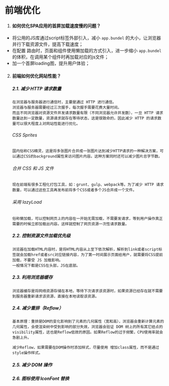 # 前端优化

1. #### 如何优化SPA应用的首屏加载速度慢的问题？

- 将公用的JS库通过script标签外部引入，减小 `app.bundel` 的大小，让浏览器并行下载资源文件，提高下载速度；
- 在配置 路由时，页面和组件使用懒加载的方式引入，进一步缩小 `app.bundel` 的体积，在调用某个组件时再加载对应的js文件；
- 加一个首屏loading图，提升用户体验；

2. #### 前端如何优化网站性能？

   ##### 2.1.  减少 HTTP 请求数量

   ```
   在浏览器与服务器进行通信时，主要是通过 HTTP 进行通信。
   浏览器与服务器需要经过三次握手，每次握手需要花费大量时间。
   而且不同浏览器对资源文件并发请求数量有限（不同浏览器允许并发数），一旦 HTTP 请求数量达到一定数量，资源请求就存在等待状态，这是很致命的，因此减少 HTTP 的请求数量可以很大程度上对网站性能进行优化。
   ```

   ###### CSS Sprites

   ```
   国内俗称CSS精灵，这是将多张图片合并成一张图片达到减少HTTP请求的一种解决方案，可以通过CSS的background属性来访问图片内容。这种方案同时还可以减少图片总字节数。
   ```

   ###### 合并 CSS 和 JS 文件

   ```
   现在前端有很多工程化打包工具，如：grunt、gulp、webpack等。为了减少 HTTP 请求数量，可以通过这些工具再发布前将多个CSS或者多个JS合并成一个文件。
   ```

   ###### 采用 lazyLoad

   ```
   俗称懒加载，可以控制网页上的内容在一开始无需加载，不需要发请求，等到用户操作真正需要的时候立即加载出内容。这样就控制了网页资源一次性请求数量。
   ```

   ##### 2.2. 控制资源文件加载优先级

   ```
   浏览器在加载HTML内容时，是将HTML内容从上至下依次解析，解析到link或者script标签就会加载href或者src对应链接内容，为了第一时间展示页面给用户，就需要将CSS提前加载，不要受 JS 加载影响。
   一般情况下都是CSS在头部，JS在底部。
   ```

   ##### 2.3.  利用浏览器缓存

   ```
   浏览器缓存是将网络资源存储在本地，等待下次请求该资源时，如果资源已经存在就不需要到服务器重新请求该资源，直接在本地读取该资源。
   ```

   ##### 2.4. 减少重排（Reflow）

   ```
   基本原理：重排是DOM的变化影响到了元素的几何属性（宽和高），浏览器会重新计算元素的几何属性，会使渲染树中受到影响的部分失效，浏览器会验证 DOM 树上的所有其它结点的visibility属性，这也是Reflow低效的原因。如果Reflow的过于频繁，CPU使用率就会急剧上升。
   
   减少Reflow，如果需要在DOM操作时添加样式，尽量使用 增加class属性，而不是通过style操作样式。
   ```

   ##### 2.5. 减少 DOM 操作

   ##### 2.6. 图标使用 IconFont 替换

   